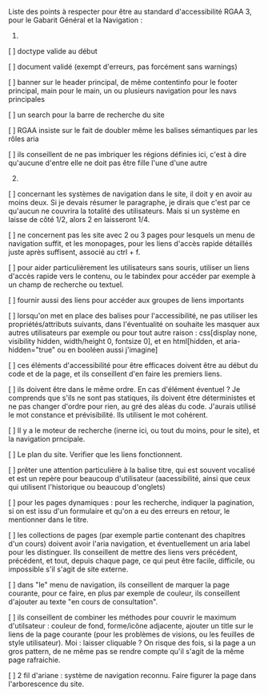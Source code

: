 Liste des points à respecter pour être au standard d'accessibilité RGAA 3, pour le Gabarit Général et la Navigation :



1.

[ ] doctype valide au début

[ ] document validé (exempt d'erreurs, pas forcément sans warnings)

[ ] banner sur le header principal, de même contentinfo pour le footer principal, main pour le main, un ou plusieurs navigation pour les navs principales

[ ] un search pour la barre de recherche du site

[ ] RGAA insiste sur le fait de doubler même les balises sémantiques par les rôles aria

[ ] ils conseillent de ne pas imbriquer les régions définies ici, c'est à dire qu'aucune d'entre elle ne doit pas être fille l'une d'une autre



2.

[ ] concernant les systèmes de navigation dans le site, il doit y en avoir au moins deux. Si je devais résumer le paragraphe, je dirais que c'est par ce qu'aucun ne couvrira la totalité des utilisateurs. Mais si un système en laisse de côté 1/2, alors 2 en laisseront 1/4.

[ ] ne concernent pas les site avec 2 ou 3 pages pour lesquels un menu de navigation suffit, et les monopages, pour les liens d'accès rapide détaillés juste après suffisent, associé au ctrl + f.

[ ] pour aider particulièrement les utilisateurs sans souris, utiliser un liens d'accès rapide vers le contenu, ou le tabindex pour accéder par exemple à un champ de recherche ou textuel.

[ ] fournir aussi des liens pour accéder aux groupes de liens importants

[ ] lorsqu'on met en place des balises pour l'accessibilité, ne pas utiliser les propriétés/attributs suivants, dans l'éventualité on souhaite les masquer aux autres utilisateurs par exemple ou pour tout autre raison : css[display none, visibility hidden, width/height 0, fontsize 0], et en html[hidden, et aria-hidden="true" ou en booléen aussi j'imagine]

[ ] ces éléments d'accessibilité pour être efficaces doivent être au début du code et de la page, et ils conseillent d'en faire les premiers liens.

[ ] ils doivent être dans le même ordre. En cas d'élément éventuel ? Je comprends que s'ils ne sont pas statiques, ils doivent être déterministes et ne pas changer d'ordre pour rien, au gré des aléas du code. J'aurais utilisé le mot constance et prévisibilité. Ils utilisent le mot cohérent.

[ ] Il y a le moteur de recherche (inerne ici, ou tout du moins, pour le site), et la navigation prncipale.

[ ] Le plan du site. Verifier que les liens fonctionnent.

[ ] prêter une attention particulière à la balise titre, qui est souvent vocalisé et est un repère pour beaucoup d'utilisateur (aacessibilité, ainsi que ceux qui utilisent l'historique ou beaucoup d'onglets)

[ ] pour les pages dynamiques : pour les recherche, indiquer la pagination, si on est issu d'un formulaire et qu'on a eu des erreurs en retour, le mentionner dans le titre.

[ ] les collections de pages (par exemple partie contenant des chapitres d'un cours) doivent avoir l'aria navigation, et éventuellement un aria label pour les distinguer. Ils conseillent de mettre des liens vers précédent, précédent, et tout, depuis chaque page, ce qui peut être facile, difficile, ou impossible s'il s'agit de site externe.

[ ] dans "le" menu de navigation, ils conseillent de marquer la page courante, pour ce faire, en plus par exemple de couleur, ils conseillent d'ajouter au texte "en cours de consultation".

[ ] ils conseillent de combiner les méthodes pour couvrir le maximum d'utilsateur : couleur de fond, forme/icône adjacente, ajouter un title sur le liens de la page courante (pour les problèmes de visions, ou les feuilles de style utilisateur). Moi : laisser cliquable ? On risque des fois, si la page a un gros pattern, de ne même pas se rendre compte qu'il s'agit de la même page rafraichie.

[ ] 2 fil d'ariane : système de navigation reconnu. Faire figurer la page dans l'arborescence du site.
